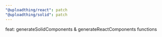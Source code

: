 ```yaml
---
"@uploadthing/react": patch
"@uploadthing/solid": patch
---
```


feat: generateSolidComponents & generateReactComponents functions
